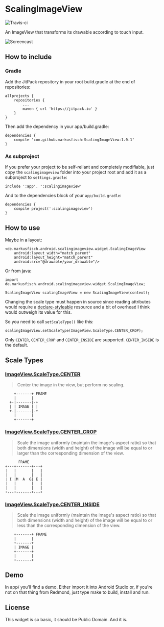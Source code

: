 # ScalingImageView

![Travis-ci](https://api.travis-ci.org/markusfisch/ScalingImageView.svg)

An ImageView that transforms its drawable according to touch input.

![Screencast](http://markusfisch.github.io/ScalingImageView/screencast.gif)

How to include
--------------

### Gradle

Add the JitPack repository in your root build.gradle at the end of
repositories:

	allprojects {
		repositories {
			...
			maven { url 'https://jitpack.io' }
		}
	}

Then add the dependency in your app/build.gradle:

	dependencies {
		compile 'com.github.markusfisch:ScalingImageView:1.0.1'
	}

### As subproject

If you prefer your project to be self-reliant and completely modifiable,
just copy the `scalingimageview` folder into your project root and add it
as a subproject to `settings.gradle`:

	include ':app', ':scalingimageview'

And to the dependencies block of your `app/build.gradle`:

	dependencies {
		compile project(':scalingimageview')
	}

How to use
----------

Maybe in a layout:

	<de.markusfisch.android.scalingimageview.widget.ScalingImageView
		android:layout_width="match_parent"
		android:layout_height="match_parent"
		android:src="@drawable/your_drawable"/>

Or from java:

	import de.markusfisch.android.scalingimageview.widget.ScalingImageView;

	ScalingImageView scalingImageView = new ScalingImageView(context);

Changing the scale type must happen in source since reading attributes
would require a [declare-styleable][styleable] resource and a bit of
overhead I think would outweigh its value for this.

So you need to call `setScaleType()` like this:

	scalingImageView.setScaleType(ImageView.ScaleType.CENTER_CROP);

Only `CENTER`, `CENTER_CROP` and `CENTER_INSIDE` are supported.
`CENTER_INSIDE` is the default.

Scale Types
-----------

### [ImageView.ScaleType.CENTER][scaletype]

> Center the image in the view, but perform no scaling.

	    +-------+ FRAME
	    |       |
	  +-|-------|-+
	  | | IMAGE | |
	  +-|-------|-+
	    |       |
	    +-------+

### [ImageView.ScaleType.CENTER_CROP][scaletype]

> Scale the image uniformly (maintain the image's aspect ratio) so that both
> dimensions (width and height) of the image will be equal to or larger than
> the corresponding dimension of the view.

	      FRAME
	+---+-------+---+
	|   |       |   |
	|   |       |   |
	| I |M  A  G| E |
	|   |       |   |
	|   |       |   |
	+---+-------+---+

### [ImageView.ScaleType.CENTER_INSIDE][scaletype]

> Scale the image uniformly (maintain the image's aspect ratio) so that both
> dimensions (width and height) of the image will be equal to or less than the
> corresponding dimension of the view.

	    +-------+ FRAME
	    |       |
	    +-------+
	    | IMAGE |
	    +-------+
	    |       |
	    +-------+

Demo
----

In app/ you'll find a demo.
Either import it into Android Studio or, if you're not on that thing from
Redmond, just type make to build, install and run.

License
-------

This widget is so basic, it should be Public Domain. And it is.

[scaletype]: https://developer.android.com/reference/android/widget/ImageView.ScaleType.html
[styleable]: https://developer.android.com/training/custom-views/create-view.html
